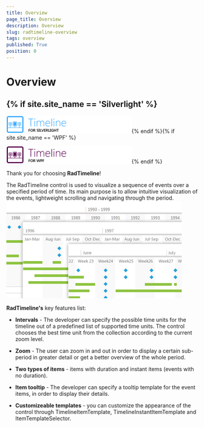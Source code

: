 ```yaml
---
title: Overview
page_title: Overview
description: Overview
slug: radtimeline-overview
tags: overview
published: True
position: 0
---
```


# Overview



## {% if site.site_name == 'Silverlight' %}

![](images/RadTimeLine_overview_01.png){% endif %}{% if site.site_name == 'WPF' %}

![](images/RadTimeLine_overview_01wpf.png){% endif %}

Thank you for choosing __RadTimeline__!
        

The RadTimeline control is used to visualize a sequence of events over a specified period of time.
          Its main purpose is to allow intuitive visualization of the events, lightweight scrolling and navigating through the period.
        ![](images/RadTimeLine_overview.jpg)

__RadTimeline's__ key features list:
        

* __Intervals__ - The developer can specify the possible time units for
            the timeline out of a predefined list of supported time units.
            The control chooses the best time unit from the collection according to the current zoom level.
          

* __Zoom__ - The user can zoom in and out in order to display a
            certain sub-period in greater detail or get a better overview of the whole period.
          

* __Two types of items__ - items with duration and instant items (events with no duration).
          

* __Item tooltip__ - The developer can specify a tooltip template
            for the event items, in order to display their details.
          

* __Customizeable templates__ - you can customize the appearance of the
            control through TimelineItemTemplate, TimelineInstantItemTemplate and ItemTemplateSelector.
          
